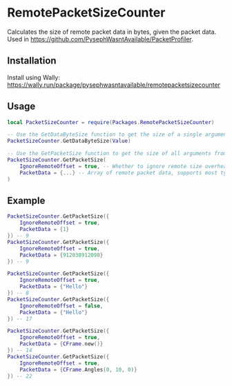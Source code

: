 # RemotePacketSizeCounter
Calculates the size of remote packet data in bytes, given the packet data.
Used in https://github.com/PysephWasntAvailable/PacketProfiler.

## Installation
Install using Wally:
https://wally.run/package/pysephwasntavailable/remotepacketsizecounter

## Usage
```lua
local PacketSizeCounter = require(Packages.RemotePacketSizeCounter)

-- Use the GetDataByteSize function to get the size of a single argument from a remote
PacketSizeCounter.GetDataByteSize(Value)

-- Use the GetPacketSize function to get the size of all arguments from a remote
PacketSizeCounter.GetPacketSize(
	IgnoreRemoteOffset = true, -- Whether to ignore remote size overhead
	PacketData = {...} -- Array of remote packet data, supports most types
)
```

## Example
```lua
PacketSizeCounter.GetPacketSize({
	IgnoreRemoteOffset = true,
	PacketData = {1}
}) -- 9
PacketSizeCounter.GetPacketSize({
	IgnoreRemoteOffset = true,
	PacketData = {912038912098}
}) -- 9

PacketSizeCounter.GetPacketSize({
	IgnoreRemoteOffset = true,
	PacketData = {"Hello"}
}) -- 8
PacketSizeCounter.GetPacketSize({
	IgnoreRemoteOffset = false,
	PacketData = {"Hello"}
}) -- 17

PacketSizeCounter.GetPacketSize({
	IgnoreRemoteOffset = true,
	PacketData = {CFrame.new()}
}) -- 14
PacketSizeCounter.GetPacketSize({
	IgnoreRemoteOffset = true,
	PacketData = {CFrame.Angles(0, 10, 0)}
}) -- 22
```